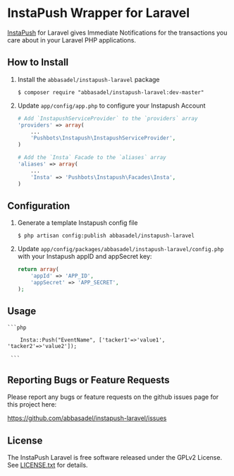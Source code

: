 InstaPush Wrapper for Laravel
============================

[InstaPush](https://instapush.im/) for Laravel gives Immediate Notifications for the transactions you care about in your Laravel PHP applications.

How to Install
--------------

1.  Install the `abbasadel/instapush-laravel` package

    ```shell
    $ composer require "abbasadel/instapush-laravel:dev-master"
    ```

2.  Update `app/config/app.php` to configure your Instapush Account

    ```php
    # Add `InstapushServiceProvider` to the `providers` array
    'providers' => array(
        ...
        'Pushbots\Instapush\InstapushServiceProvider',
    )

    # Add the `Insta` Facade to the `aliases` array
    'aliases' => array(
        ...
        'Insta' => 'Pushbots\Instapush\Facades\Insta',
    )
    ```


Configuration
-------------

1.  Generate a template Instapush config file

    ```shell
    $ php artisan config:publish abbasadel/instapush-laravel
    ```

2.  Update `app/config/packages/abbasadel/instapush-laravel/config.php` with your
    Instapush appID and appSecret key:

    ```php
    return array(
        'appId' => 'APP_ID',
        'appSecret' => 'APP_SECRET',
    );
    ```


Usage 
-----------------------------------

    ```php
    
        Insta::Push("EventName", ['tacker1'=>'value1', 'tacker2'=>'value2']);
        
     ```

Reporting Bugs or Feature Requests
----------------------------------

Please report any bugs or feature requests on the github issues page for this
project here:

<https://github.com/abbasadel/instapush-laravel/issues>


License
-------

The InstaPush Laravel is free software released under the GPLv2 License. 
See [LICENSE.txt](https://github.com/abbasadel/instapush-laravel/blob/master/LICENSE) for details.
